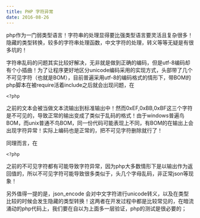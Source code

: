 ```yaml
---
title: PHP 字符异常
date: 2016-08-26
---
```

php作为一门弱类型语言！字符串的处理显得要比强类型语言要灵活且复杂很多！隐藏的类型转换，较多的字符串处理函数，中文字符的处理，转义等等无疑是有很多坑的！

字符串乱码的问题其实比较好解决，无非就是做到正确的编码，但是utf-8编码却有个小插曲！为了让程序更好地区分unicode编码采用的实现方式，头部带了几个不可见字符（也就是BOM），目前普遍采用utf-8的编码格式的情形下，带BOM的php脚本在被require活着include之后就会出现问题，在 
```
<?php
```
之前的文本会被当做文本流输出到标准输出中！然而0xEF,0xBB,0xBF这三个字符是不可见的，导致正常的输出变成了类似于乱码的格式！由于windows普遍鸟BOM，而unix普通不鸟BOM，同一份代码可能表现上不同，有BOM的在输出上会出现字符异常！实际上编码也是正常的，把不可见字符删除就行了！

同理而言，在

```
<?php
```
 之前的不可见字符都有可能导致字符异常，因为php大多数情形下是以输出作为返回值的，所以不可见字符可能导致很多类似于，头几个字母乱码，非正常json等现象！

另外值得一提的是，json_encode 会对中文字符进行unicode转义，以及在类型比较的时候会发生隐藏的类型转换！这两者在开发过程中都是比较常见的，在暗流涌动的php代码上，我们要在自以为上面多一层验证，php的测试是很必要的；
